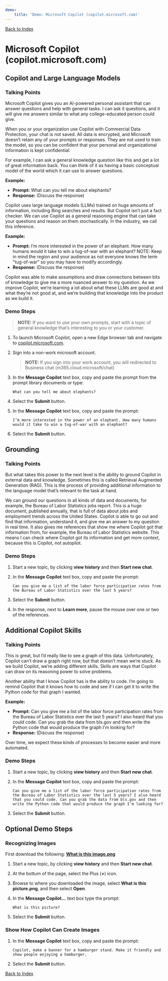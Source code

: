 ```yaml
---
demo:
    title: 'Demo: Microsoft Copilot (copilot.microsoft.com)'
---
```


[Back to Index](https://microsoftlearning.github.io/MS-4012-Microsoft-Copilot-Web-Based-Interactive-Experience-for-Executives/)

# Microsoft Copilot (copilot.microsoft.com)

## Copilot and Large Language Models

### Talking Points

Microsoft Copilot gives you an AI-powered personal assistant that can answer questions and help with general tasks. I can ask it questions, and it will give me answers similar to what any college-educated person could give.

When you or your organization use Copilot with Commercial Data Protection, your chat is not saved. All data is encrypted, and Microsoft doesn’t retain any of your prompts or responses. They are not used to train the model, so you can be confident that your personal and organizational information is kept confidential.

For example, I can ask a general knowledge question like this and get a lot of great information back. You can think of it as having a basic conceptual model of the world which it can use to answer questions.

**Example:**
- **Prompt:** What can you tell me about elephants?
- **Response:** (Discuss the response)

Copilot uses large language models (LLMs) trained on huge amounts of information, including Bing searches and results. But Copilot isn’t just a fact checker. We can use Copilot as a general reasoning engine that can take your questions and reason on them stochastically. In the industry, we call this inference.

**Example:**
- **Prompt:** I’m more interested in the power of an elephant. How many humans would it take to win a tug-of-war with an elephant? NOTE: Keep in mind the region and your audience as not everyone knows the term "tug-of-war" so you may have to modify accordingly. 
- **Response:** (Discuss the response)

Copilot was able to make assumptions and draw connections between bits of knowledge to give me a more nuanced answer to my question. As we improve Copilot, we’re learning a lot about what these LLMs are good at and what they’re not good at, and we’re building that knowledge into the product as we build it.

### Demo Steps

> **NOTE:** If you want to use your own prompts, start with a topic of general knowledge that’s interesting to you or your customer.

1. To launch Microsoft Copilot, open a new Edge browser tab and navigate to <a href="https://copilot.microsoft.com" target="_blank">copilot.microsoft.com</a>.

1. Sign into a non-work microsoft account.

    > **NOTE:** If you sign into your work account, you will  redirected to Business chat (m365.cloud.microsoft/chat) 

1. In the **Message Copilot** text box, copy and paste the prompt from the prompt library documents or type:

    ```text
    What can you tell me about elephants?
    ```
1. Select the **Submit** button.
1. In the **Message Copilot** text box, copy and paste the prompt:

    ```text
    I’m more interested in the power of an elephant. How many humans would it take to win a tug-of-war with an elephant?
    ```
1. Select the **Submit** button.

## Grounding

### Talking Points

But what takes this power to the next level is the ability to ground Copilot in external data and knowledge. Sometimes this is called Retrieval Augmented Generation (RAG). This is the process of providing additional information to the language model that’s relevant to the task at hand.

We can ground our questions in all kinds of data and documents, for example, the Bureau of Labor Statistics jobs report. This is a huge document, published annually, that is full of data about jobs and employment trends across the United States. Copilot is able to go out and find that information, understand it, and give me an answer to my question in real time. It also gives me references that show me where Copilot got that information from, for example, the Bureau of Labor Statistics website. This means I can check where Copilot got its information and get more context, because this is Copilot, not autopilot.

### Demo Steps

1. Start a new topic, by clicking **view history** and then **Start new chat**.

1. In the **Message Copilot** text box, copy and paste the prompt:

    ```text
    Can you give me a list of the labor force participation rates from the Bureau of Labor Statistics over the last 5 years?
    ```
1. Select the **Submit** button.
1. In the response, next to **Learn more**, pause the mouse over one or two of the references.

## Additional Copilot Skills

### Talking Points

This is great, but I’d really like to see a graph of this data. Unfortunately, Copilot can’t draw a graph right now, but that doesn’t mean we’re stuck. As we build Copilot, we’re adding different skills. Skills are ways that Copilot can draw on its reasoning power to solve problems.

Another ability that I know Copilot has is the ability to code. I’m going to remind Copilot that it knows how to code and see if I can get it to write the Python code for that graph I wanted.

**Example:**
- **Prompt:** Can you give me a list of the labor force participation rates from the Bureau of Labor Statistics over the last 5 years? I also heard that you could code. Can you grab the data from bls.gov and then write the Python code that would produce the graph I'm looking for?
- **Response:** (Discuss the response)

Over time, we expect these kinds of processes to become easier and more automated.

### Demo Steps

1. Start a new topic, by clicking **view history** and then **Start new chat**.

1. In the **Message Copilot** text box, copy and paste the prompt:

    ```text
    Can you give me a list of the labor force participation rates from the Bureau of Labor Statistics over the last 5 years? I also heard that you could code. Can you grab the data from bls.gov and then write the Python code that would produce the graph I'm looking for?
    ```

1. Select the **Submit** button.

## Optional Demo Steps

### Recognizing Images

First download the following: [**What is this image.png**](https://github.com/MicrosoftLearning/MS-4012-Microsoft-Copilot-Unlocked/raw/master/Resourcefiles/what_is_this_image.PNG)

1. Start a new topic, by clicking **view history** and then **Start new chat**.

1. At the bottum of the page, select the Plus (**+**) icon.

1. Browse to where you downloaded the image, select **What is this picture.png**, and then select **Open**.
1. In the **Message Copilot…** text box type the prompt:

    ```text
    What is this picture?
    ```

1. Select the **Submit** button.

### Show How Copilot Can Create Images

1. In the **Message Copilot** text box, copy and paste the prompt:

    ```text
    Copilot, make a banner for a hamburger stand. Make it friendly and show people enjoying a hamburger.
    ```

1. Select the **Submit** button.

[Back to Index](https://microsoftlearning.github.io/MS-4012-Microsoft-Copilot-Web-Based-Interactive-Experience-for-Executives/)
